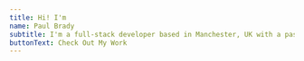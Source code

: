 ```yaml
---
title: Hi! I'm
name: Paul Brady
subtitle: I'm a full-stack developer based in Manchester, UK with a passion for building beautiful websites and complex applications.
buttonText: Check Out My Work
---
```


